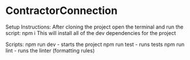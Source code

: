 # ContractorConnection

Setup Instructions:
After cloning the project open the terminal and run the script: npm i
This will install all of the dev dependencies for the project

Scripts:
npm run dev - starts the project
npm run test - runs tests
npm run lint - runs the linter (formatting rules)

